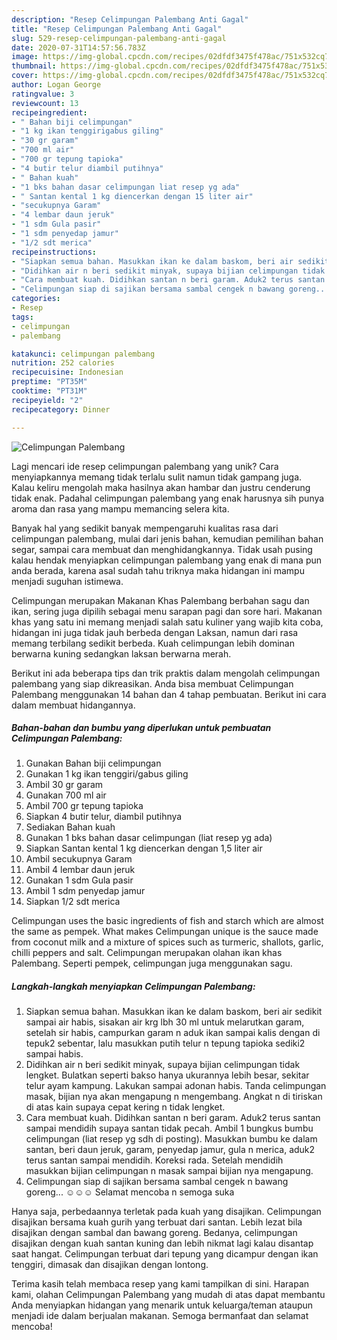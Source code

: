```yaml
---
description: "Resep Celimpungan Palembang Anti Gagal"
title: "Resep Celimpungan Palembang Anti Gagal"
slug: 529-resep-celimpungan-palembang-anti-gagal
date: 2020-07-31T14:57:56.783Z
image: https://img-global.cpcdn.com/recipes/02dfdf3475f478ac/751x532cq70/celimpungan-palembang-foto-resep-utama.jpg
thumbnail: https://img-global.cpcdn.com/recipes/02dfdf3475f478ac/751x532cq70/celimpungan-palembang-foto-resep-utama.jpg
cover: https://img-global.cpcdn.com/recipes/02dfdf3475f478ac/751x532cq70/celimpungan-palembang-foto-resep-utama.jpg
author: Logan George
ratingvalue: 3
reviewcount: 13
recipeingredient:
- " Bahan biji celimpungan"
- "1 kg ikan tenggirigabus giling"
- "30 gr garam"
- "700 ml air"
- "700 gr tepung tapioka"
- "4 butir telur diambil putihnya"
- " Bahan kuah"
- "1 bks bahan dasar celimpungan liat resep yg ada"
- " Santan kental 1 kg diencerkan dengan 15 liter air"
- "secukupnya Garam"
- "4 lembar daun jeruk"
- "1 sdm Gula pasir"
- "1 sdm penyedap jamur"
- "1/2 sdt merica"
recipeinstructions:
- "Siapkan semua bahan. Masukkan ikan ke dalam baskom, beri air sedikit sampai air habis, sisakan air krg lbh 30 ml untuk melarutkan garam, setelah sir habis, campurkan garam n aduk ikan sampai kalis dengan di tepuk2 sebentar, lalu masukkan putih telur n tepung tapioka sediki2 sampai habis."
- "Didihkan air n beri sedikit minyak, supaya bijian celimpungan tidak lengket. Bulatkan seperti bakso hanya ukurannya lebih besar, sekitar telur ayam kampung. Lakukan sampai adonan habis. Tanda celimpungan masak, bijian nya akan mengapung n mengembang. Angkat n di tiriskan di atas kain supaya cepat kering n tidak lengket."
- "Cara membuat kuah. Didihkan santan n beri garam. Aduk2 terus santan sampai mendidih supaya santan tidak pecah. Ambil 1 bungkus bumbu celimpungan (liat resep yg sdh di posting). Masukkan bumbu ke dalam santan, beri daun jeruk, garam, penyedap jamur, gula n merica, aduk2 terus santan sampai mendidih. Koreksi rada. Setelah mendidih masukkan bijian celimpungan n masak sampai bijian nya mengapung."
- "Celimpungan siap di sajikan bersama sambal cengek n bawang goreng... ☺☺☺ Selamat mencoba n semoga suka"
categories:
- Resep
tags:
- celimpungan
- palembang

katakunci: celimpungan palembang 
nutrition: 252 calories
recipecuisine: Indonesian
preptime: "PT35M"
cooktime: "PT31M"
recipeyield: "2"
recipecategory: Dinner

---
```



![Celimpungan Palembang](https://img-global.cpcdn.com/recipes/02dfdf3475f478ac/751x532cq70/celimpungan-palembang-foto-resep-utama.jpg)

Lagi mencari ide resep celimpungan palembang yang unik? Cara menyiapkannya memang tidak terlalu sulit namun tidak gampang juga. Kalau keliru mengolah maka hasilnya akan hambar dan justru cenderung tidak enak. Padahal celimpungan palembang yang enak harusnya sih punya aroma dan rasa yang mampu memancing selera kita.

Banyak hal yang sedikit banyak mempengaruhi kualitas rasa dari celimpungan palembang, mulai dari jenis bahan, kemudian pemilihan bahan segar, sampai cara membuat dan menghidangkannya. Tidak usah pusing kalau hendak menyiapkan celimpungan palembang yang enak di mana pun anda berada, karena asal sudah tahu triknya maka hidangan ini mampu menjadi suguhan istimewa.

Celimpungan merupakan Makanan Khas Palembang berbahan sagu dan ikan, sering juga dipilih sebagai menu sarapan pagi dan sore hari. Makanan khas yang satu ini memang menjadi salah satu kuliner yang wajib kita coba, hidangan ini juga tidak jauh berbeda dengan Laksan, namun dari rasa memang terbilang sedikit berbeda. Kuah celimpungan lebih dominan berwarna kuning sedangkan laksan berwarna merah.


Berikut ini ada beberapa tips dan trik praktis dalam mengolah celimpungan palembang yang siap dikreasikan. Anda bisa membuat Celimpungan Palembang menggunakan 14 bahan dan 4 tahap pembuatan. Berikut ini cara dalam membuat hidangannya.

<!--inarticleads1-->

##### Bahan-bahan dan bumbu yang diperlukan untuk pembuatan Celimpungan Palembang:

1. Gunakan  Bahan biji celimpungan
1. Gunakan 1 kg ikan tenggiri/gabus giling
1. Ambil 30 gr garam
1. Gunakan 700 ml air
1. Ambil 700 gr tepung tapioka
1. Siapkan 4 butir telur, diambil putihnya
1. Sediakan  Bahan kuah
1. Gunakan 1 bks bahan dasar celimpungan (liat resep yg ada)
1. Siapkan  Santan kental 1 kg diencerkan dengan 1,5 liter air
1. Ambil secukupnya Garam
1. Ambil 4 lembar daun jeruk
1. Gunakan 1 sdm Gula pasir
1. Ambil 1 sdm penyedap jamur
1. Siapkan 1/2 sdt merica


Celimpungan uses the basic ingredients of fish and starch which are almost the same as pempek. What makes Celimpungan unique is the sauce made from coconut milk and a mixture of spices such as turmeric, shallots, garlic, chilli peppers and salt. Celimpungan merupakan olahan ikan khas Palembang. Seperti pempek, celimpungan juga menggunakan sagu. 

<!--inarticleads2-->

##### Langkah-langkah menyiapkan Celimpungan Palembang:

1. Siapkan semua bahan. Masukkan ikan ke dalam baskom, beri air sedikit sampai air habis, sisakan air krg lbh 30 ml untuk melarutkan garam, setelah sir habis, campurkan garam n aduk ikan sampai kalis dengan di tepuk2 sebentar, lalu masukkan putih telur n tepung tapioka sediki2 sampai habis.
1. Didihkan air n beri sedikit minyak, supaya bijian celimpungan tidak lengket. Bulatkan seperti bakso hanya ukurannya lebih besar, sekitar telur ayam kampung. Lakukan sampai adonan habis. Tanda celimpungan masak, bijian nya akan mengapung n mengembang. Angkat n di tiriskan di atas kain supaya cepat kering n tidak lengket.
1. Cara membuat kuah. Didihkan santan n beri garam. Aduk2 terus santan sampai mendidih supaya santan tidak pecah. Ambil 1 bungkus bumbu celimpungan (liat resep yg sdh di posting). Masukkan bumbu ke dalam santan, beri daun jeruk, garam, penyedap jamur, gula n merica, aduk2 terus santan sampai mendidih. Koreksi rada. Setelah mendidih masukkan bijian celimpungan n masak sampai bijian nya mengapung.
1. Celimpungan siap di sajikan bersama sambal cengek n bawang goreng... ☺☺☺ Selamat mencoba n semoga suka


Hanya saja, perbedaannya terletak pada kuah yang disajikan. Celimpungan disajikan bersama kuah gurih yang terbuat dari santan. Lebih lezat bila disajikan dengan sambal dan bawang goreng. Bedanya, celimpungan disajikan dengan kuah santan kuning dan lebih nikmat lagi kalau disantap saat hangat. Celimpungan terbuat dari tepung yang dicampur dengan ikan tenggiri, dimasak dan disajikan dengan lontong. 

Terima kasih telah membaca resep yang kami tampilkan di sini. Harapan kami, olahan Celimpungan Palembang yang mudah di atas dapat membantu Anda menyiapkan hidangan yang menarik untuk keluarga/teman ataupun menjadi ide dalam berjualan makanan. Semoga bermanfaat dan selamat mencoba!
